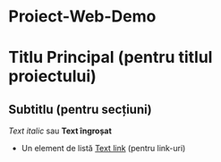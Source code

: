 # Proiect-Web-Demo 
# Titlu Principal (pentru titlul proiectului)
## Subtitlu (pentru secțiuni)
*Text italic* sau **Text îngroșat**
- Un element de listă
 [Text link](https://adresa.url) (pentru link-uri)